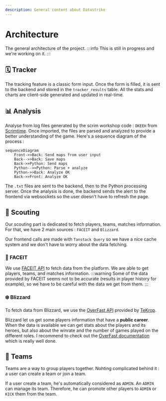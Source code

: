 ```yaml
---
description: General content about Datastrike
---
```


# Architecture
The general architecture of the project.
:::info
This is still in progress and we're working on it.
::: 

## 🗓️ Tracker
The tracking feature is a classic form input. Once the form is filled, it is sent to the backend and stored in the `tracker_results` table. All the stats and charts are client-side generated and updated in real-time.

## 📊 Analysis
Analyse from log files generated by the scrim workshop code : `DKEEH` from [Scrimtime](https://workshop.codes/DKEEH).
Once imported, the files are parsed and analyzed to provide a better understanding of the game. Here's a sequence diagram of the process :
```mermaid
sequenceDiagram
    Front->>Back: Send maps from user input
    Back-->>Back: Save maps
    Back->>Python: Send maps
    Python-->>Python: Parse + analyze
    Python->>Back: Analyze OK
    Back->>Front: Analyze OK
```
The `.txt` files are sent to the backend, then to the Python processing server. Once the analysis is done, the backend sends the alert to the frontend via websockets so the user doesn't have to refresh the page.

## 🔎 Scouting
Our scouting part is dedicated to fetch players, teams, matches information. For that, we have 2 main sources : `FACEIT` and `Blizzard`.

Our frontend calls are made with `Tanstack Query` so we have a nice cache system and we don't have to worry about the data fetching.
### 🥊 FACEIT
We use [FACEIT API](https://developers.faceit.com/) to fetch data from the platform. We are able to get players, teams, and matches information. 
:::warning
Some of the data provided by FACEIT seems not to be accurate (results in player history for example), so we have to be careful with the data we get from them.
:::
### ❄️ Blizzard
To fetch data from Blizzard, we use the [OverFast API](https://overfast-api.tekrop.fr/) provided by [TeKrop](https://github.com/TeKrop).

Blizzard let us get some players information that have a **public career**. When the data is available we can get stats about the players and its heroes, but also about the winrate and the number of games played on the different roles. I recommend to check out the [OverFast documentation](https://overfast-api.tekrop.fr/) which is really well done.

## 👥 Teams
Teams are a way to group players together. Nohting complicated behind it : a user can create a team or join a team. 

If a user create a team, he's automatically considered as `ADMIN`. An `ADMIN` can manage its team. Therefore, he can promote other players to `ADMIN` or `KICK` them from the team.